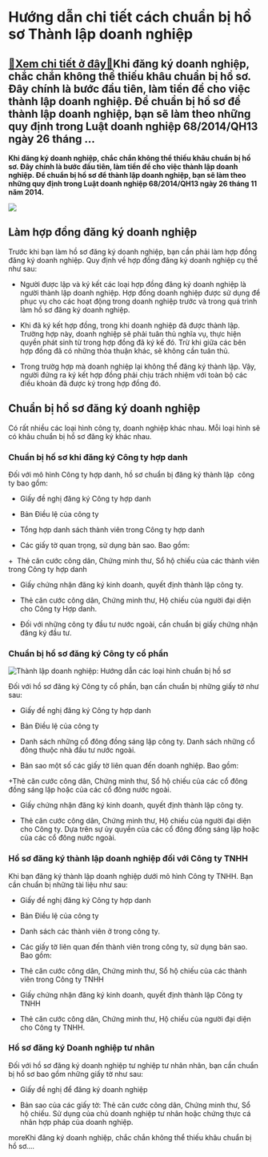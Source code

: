 Hướng dẫn chi tiết cách chuẩn bị hồ sơ Thành lập doanh nghiệp
=============================================================

[:gift:Xem chi tiết ở đây:gift:](https://hddtvn.com/huong-dan-chi-tiet-cach-chuan-bi-ho-so-thanh-lap-doanh-nghiep/)Khi đăng ký doanh nghiệp, chắc chắn không thể thiếu khâu chuẩn bị hồ sơ. Đây chính là bước đầu tiên, làm tiền đề cho việc thành lập doanh nghiệp. Để chuẩn bị hồ sơ để thành lập doanh nghiệp, bạn sẽ làm theo những quy định trong Luật doanh nghiệp 68/2014/QH13 ngày 26 tháng …
----------------------------------------------------------------------------------------------------------------------------------------------------------------------------------------------------------------------------------------------------------------------------------

**Khi đăng ký doanh nghiệp, chắc chắn không thể thiếu khâu chuẩn bị hồ sơ. Đây chính là bước đầu tiên, làm tiền đề cho việc thành lập doanh nghiệp. Để chuẩn bị hồ sơ để thành lập doanh nghiệp, bạn sẽ làm theo những quy định trong Luật doanh nghiệp 68/2014/QH13 ngày 26 tháng 11 năm 2014.**


![](https://hddtvn.com/wp-content/uploads/2021/01/thanh-lap-cong-ty.jpg)


Làm hợp đồng đăng ký doanh nghiệp
---------------------------------


Trước khi bạn làm hồ sơ đăng ký doanh nghiệp, bạn cần phải làm hợp đồng đăng ký doanh nghiệp. Quy định về hợp đồng đăng ký doanh nghiệp cụ thể như sau:




* Người được lập và ký kết các loại hợp đồng đăng ký doanh nghiệp là người thành lập doanh nghiệp. Hợp đồng doanh nghiệp được sử dụng để phục vụ cho các hoạt động trong doanh nghiệp trước và trong quá trình làm hồ sơ đăng ký doanh nghiệp.

* Khi đã ký kết hợp đồng, trong khi doanh nghiệp đã được thành lập. Trường hợp này, doanh nghiệp sẽ phải tuân thủ nghĩa vụ, thực hiện quyền phát sinh từ trong hợp đồng đã ký kế đó. Trừ khi giữa các bên hợp đồng đã có những thỏa thuận khác, sẽ không cần tuân thủ.

* Trong trườg hợp mà doanh nghiệp lại không thể đăng ký thành lập. Vậy, người đứng ra ký kết hợp đồng phải chịu trách nhiệm với toàn bộ các điều khoản đã được ký trong hợp đồng đó.



Chuẩn bị hồ sơ đăng ký doanh nghiệp
-----------------------------------


Có rất nhiều các loại hình công ty, doanh nghiệp khác nhau. Mỗi loại hình sẽ có khâu chuẩn bị hồ sơ đăng ký khác nhau.


### Chuẩn bị hố sơ khi đăng ký Công ty hợp danh


Đối với mô hình Công ty hợp danh, hồ sơ chuẩn bị đăng ký thành lập  công ty bao gồm:




* Giấy đề nghị đăng ký Công ty hợp danh

* Bản Điều lệ của công ty

* Tổng hợp danh sách thành viên trong Công ty hợp danh

* Các giấy tờ quan trọng, sử dụng bản sao. Bao gồm:



+  Thẻ căn cước công dân, Chứng minh thư, Sổ hộ chiếu của các thành viên trong Công ty hợp danh


+ Giấy chứng nhận đăng ký kinh doanh, quyết định thành lập công ty.


+ Thẻ căn cước công dân, Chứng minh thư, Hộ chiếu của người đại diện cho Công ty Hợp danh.




* Đối với những công ty đầu tư nước ngoài, cần chuẩn bị giấy chứng nhận đăng ký đầu tư.



### Chuẩn bị hồ sơ đăng ký Công ty cổ phần


![Thành lập doanh nghiệp: Hướng dẫn các loại hình chuẩn bị hồ sơ](https://hddtvn.com/wp-content/uploads/2021/01/dangkydoanhnghiep_27.jpg)


Đối với hồ sơ đăng ký Công ty cổ phần, bạn cần chuẩn bị những giấy tờ như sau:




* Giấy đề nghị đăng ký Công ty hợp danh

* Bản Điều lệ của công ty

* Danh sách những cổ đông đồng sáng lập công ty. Danh sách những cổ đông thuộc nhà đầu tư nước ngoài.

* Bản sao một số các giấy tờ liên quan đến doanh nghiệp. Bao gồm:



+Thẻ căn cước công dân, Chứng minh thư, Sổ hộ chiếu của các cổ đông đồng sáng lập hoặc của các cổ đông nước ngoài.


+ Giấy chứng nhận đăng ký kinh doanh, quyết định thành lập công ty.


+ Thẻ căn cước công dân, Chứng minh thư, Hộ chiếu của người đại diện cho Công ty. Dựa trên sự ủy quyền của các cổ đông đồng sáng lập hoặc của các cổ đông nước ngoài.


### Hồ sơ đăng ký thành lập doanh nghiệp đối với Công ty TNHH


Khi bạn đăng ký thành lập doanh nghiệp dưới mô hình Công ty TNHH. Bạn cần chuẩn bị những tài liệu như sau:




* Giấy đề nghị đăng ký Công ty hợp danh

* Bản Điều lệ của công ty

* Danh sách các thành viên ở trong công ty.

* Các giấy tờ liên quan đến thành viên trong công ty, sử dụng bản sao. Bao gồm:



+ Thẻ căn cước công dân, Chứng minh thư, Sổ hộ chiếu của các thành viên trong Công ty TNHH


+ Giấy chứng nhận đăng ký kinh doanh, quyết định thành lập Công ty TNHH


+ Thẻ căn cước công dân, Chứng minh thư, Hộ chiếu của người đại diện cho Công ty TNHH.


### Hồ sơ đăng ký Doanh nghiệp tư nhân


Đối với hồ sơ đăng ký doanh nghiệp tư nghiệp tư nhân nhân, bạn cần chuẩn bị hồ sơ bao gồm những giấy tờ như sau:




* Giấy đề nghị để đăng ký doanh nghiệp

* Bản sao của các giấy tờ: Thẻ căn cước công dân, Chứng minh thư, Sổ hộ chiếu. Sử dụng của chủ doanh nghiệp tư nhân hoặc chứng thực cá nhân hợp pháp của doanh nghiệp.



moreKhi đăng ký doanh nghiệp, chắc chắn không thể thiếu khâu chuẩn bị hồ sơ….

